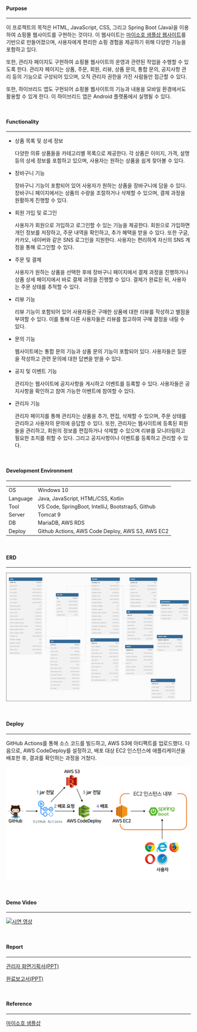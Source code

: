 #### **Purpose**

---

이 프로젝트의 목적은 HTML, JavaScript, CSS, 그리고 Spring Boot (Java)을 이용하여 쇼핑몰 웹사이트를 구현하는 것이다. 이 웹사이트는 [마이소호 샘플샵 웹사이트](https://sohonara.mysoho.com/)를 기반으로 만들어졌으며, 사용자에게 편리한 쇼핑 경험을 제공하기 위해 다양한 기능을 포함하고 있다.

또한, 관리자 페이지도 구현하여 쇼핑몰 웹사이트의 운영과 관련된 작업을 수행할 수 있도록 한다. 관리자 페이지는 상품, 주문, 회원, 리뷰, 상품 문의, 통합 문의, 공지사항 관리 등의 기능으로 구성되어 있으며, 오직 관리자 권한을 가진 사람들만 접근할 수 있다.

또한, 하이브리드 앱도 구현되어 쇼핑몰 웹사이트의 기능과 내용을 모바일 환경에서도 활용할 수 있게 한다. 이 하이브리드 앱은 Android 플랫폼에서 실행될 수 있다.

<br>

#### **Functionality**

---

- 상품 목록 및 상세 정보

  다양한 의류 상품들을 카테고리별 목록으로 제공한다. 각 상품은 이미지, 가격, 설명 등의 상세 정보를 포함하고 있으며, 사용자는 원하는 상품을 쉽게 찾아볼 수 있다.

- 장바구니 기능

  장바구니 기능이 포함되어 있어 사용자가 원하는 상품을 장바구니에 담을 수 있다. 장바구니 페이지에서는 상품의 수량을 조절하거나 삭제할 수 있으며, 결제 과정을 원활하게 진행할 수 있다.

- 회원 가입 및 로그인

  사용자가 회원으로 가입하고 로그인할 수 있는 기능을 제공한다. 회원으로 가입하면 개인 정보를 저장하고, 주문 내역을 확인하고, 추가 혜택을 받을 수 있다. 또한 구글, 카카오, 네이버와 같은 SNS 로그인을 지원한다. 사용자는 편리하게 자신의 SNS 계정을 통해 로그인할 수 있다.

- 주문 및 결제

  사용자가 원하는 상품을 선택한 후에 장바구니 페이지에서 결제 과정을 진행하거나 상품 상세 페이지에서 바로 결제 과정을 진행할 수 있다. 결제가 완료된 뒤, 사용자는 주문 상태를 추적할 수 있다.

- 리뷰 기능

  리뷰 기능이 포함되어 있어 사용자들은 구매한 상품에 대한 리뷰를 작성하고 별점을 부여할 수 있다. 이를 통해 다른 사용자들은 리뷰를 참고하여 구매 결정을 내릴 수 있다.

- 문의 기능

  웹사이트에는 통합 문의 기능과 상품 문의 기능이 포함되어 있다. 사용자들은 질문을 작성하고 관련 문의에 대한 답변을 받을 수 있다.

- 공지 및 이벤트 기능

  관리자는 웹사이트에 공지사항을 게시하고 이벤트를 등록할 수 있다. 사용자들은 공지사항을 확인하고 참여 가능한 이벤트에 참여할 수 있다.

- 관리자 기능

  관리자 페이지를 통해 관리자는 상품을 추가, 편집, 삭제할 수 있으며, 주문 상태를 관리하고 사용자의 문의에 응답할 수 있다. 또한, 관리자는 웹사이트에 등록된 회원들을 관리하고, 회원의 정보를 편집하거나 삭제할 수 있으며 리뷰를 모니터링하고 필요한 조치를 취할 수 있다. 그리고 공지사항이나 이벤트를 등록하고 관리할 수 있다.

<br>

#### **Development Environment**

---

<table>
  <tbody>
    <tr>
      <td>OS</td>
      <td>Windows 10</td>
    </tr>
    <tr>
      <td>Language</td>
      <td>Java, JavaScript, HTML/CSS, Kotlin</td>
    </tr>
    <tr>
      <td>Tool</td>
      <td>VS Code, SpringBoot, IntelliJ, Bootstrap5, Github</td>
    </tr>
    <tr>
      <td>Server</td>
      <td>Tomcat 9</td>
    </tr>
    <tr>
      <td>DB</td>
      <td>MariaDB, AWS RDS</td>
    </tr>
    <tr>
      <td>Deploy</td>
      <td>Github Actions, AWS Code Deploy, AWS S3, AWS EC2</td>
    </tr>
  </tbody>
</table>

<br>

#### **ERD**

---

![Figure1](/README/Figure1.png)

<br>

#### **Deploy**

---

GitHub Actions를 통해 소스 코드를 빌드하고, AWS S3에 아티팩트를 업로드했다. 다음으로, AWS CodeDeploy를 설정하고, 배포 대상 EC2 인스턴스에 애플리케이션을 배포한 후, 결과를 확인하는 과정을 거쳤다.

![Figure2](/README/Figure2.PNG)

<br>

#### **Demo Video**

---

[![시연 영상](http://img.youtube.com/vi/A38tptt7irM/0.jpg)](https://www.youtube.com/watch?v=A38tptt7irM)

<br>

#### **Report**

---

[관리자 화면기획서(PPT)](https://github.com/Heejinee3/Mysoho-Shopping-Mall-Website/blob/main/Report/UIUX-design-report.pdf)

[완료보고서(PPT)](https://github.com/Heejinee3/Mysoho-Shopping-Mall-Website/blob/main/Report/final-report.pdf)

<br>

#### **Reference**

---

[마이소호 샘플샵](https://sohonara.mysoho.com/)
